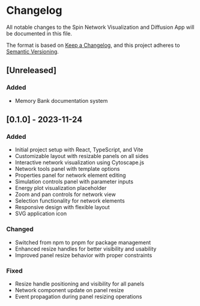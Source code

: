 # Changelog

All notable changes to the Spin Network Visualization and Diffusion App will be documented in this file.

The format is based on [Keep a Changelog](https://keepachangelog.com/en/1.0.0/),
and this project adheres to [Semantic Versioning](https://semver.org/spec/v2.0.0.html).

## [Unreleased]

### Added
- Memory Bank documentation system

## [0.1.0] - 2023-11-24

### Added
- Initial project setup with React, TypeScript, and Vite
- Customizable layout with resizable panels on all sides
- Interactive network visualization using Cytoscape.js
- Network tools panel with template options
- Properties panel for network element editing
- Simulation controls panel with parameter inputs
- Energy plot visualization placeholder
- Zoom and pan controls for network view
- Selection functionality for network elements
- Responsive design with flexible layout
- SVG application icon

### Changed
- Switched from npm to pnpm for package management
- Enhanced resize handles for better visibility and usability
- Improved panel resize behavior with proper constraints

### Fixed
- Resize handle positioning and visibility for all panels
- Network component update on panel resize
- Event propagation during panel resizing operations
